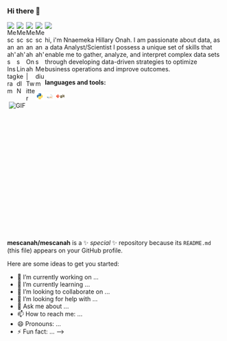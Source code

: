 ### Hi there 👋
<img src = "https://i.imgur.com/YlFPyuZ.jpg"/>
<a href="https://www.instagram.com/h.mescanah/">
  <img align="left" alt="Mescanah's Instagram" width="22px" src="https://raw.githubusercontent.com/hussainweb/hussainweb/main/icons/instagram.png" />
</a>
<a href="https://www.linkedin.com/in/nnaemeka-hillary-onah-ab378357/">
  <img align="left" alt="Mescanah's LinkedIN" width="22px" src="https://raw.githubusercontent.com/peterthehan/peterthehan/master/assets/linkedin.svg" />
</a>
<a href="https://twitter.com/mescanap">
  <img align="left" alt="Mescanah Onah | Twitter" width="22px" src="https://raw.githubusercontent.com/peterthehan/peterthehan/master/assets/twitter.svg" />
</a>
<a href="https://medium.com/@mescanah">
  <img align="left" alt="Mescanah's Medium" width="22px" src="https://raw.githubusercontent.com/peterthehan/peterthehan/master/assets/discord.svg" />
</a>


<br />

hi, i'm Nnaemeka Hillary Onah. I am passionate about data, as a data Analyst/Scientist I possess a unique set of skills that enable me to gather, analyze, and interpret complex data sets through developing data-driven strategies to optimize business operations and improve outcomes. 

<img align="right" alt="GIF" src="https://github.com/mescanah/mescanah/blob/master/code.gif?raw=true" width="500" height="320" />

**languages and tools:**  

<code><img height="20" src="https://raw.githubusercontent.com/github/explore/80688e429a7d4ef2fca1e82350fe8e3517d3494d/topics/python/python.png"></code>
<code><img height="20" src="https://raw.githubusercontent.com/github/explore/80688e429a7d4ef2fca1e82350fe8e3517d3494d/topics/mysql/mysql.png"></code>
<code><img height="20" src="https://raw.githubusercontent.com/github/explore/80688e429a7d4ef2fca1e82350fe8e3517d3494d/topics/git/git.png"></code>

**mescanah/mescanah** is a ✨ _special_ ✨ repository because its `README.md` (this file) appears on your GitHub profile.

Here are some ideas to get you started:

- 🔭 I’m currently working on ...
- 🌱 I’m currently learning ...
- 👯 I’m looking to collaborate on ...
- 🤔 I’m looking for help with ...
- 💬 Ask me about ...
- 📫 How to reach me: ...
- 😄 Pronouns: ...
- ⚡ Fun fact: ...
-->
